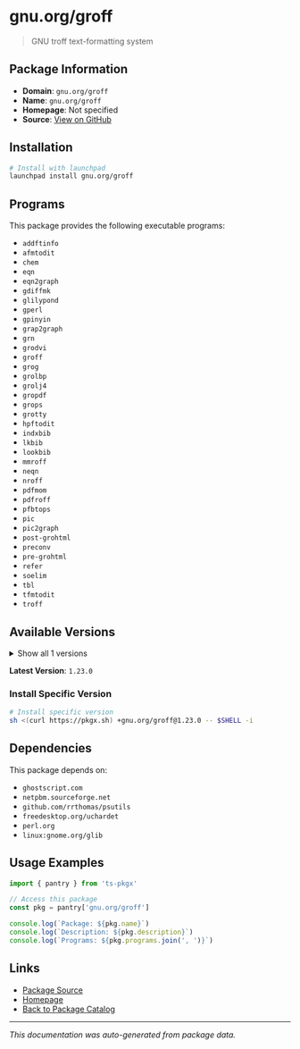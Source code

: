 # gnu.org/groff

> GNU troff text-formatting system

## Package Information

- **Domain**: `gnu.org/groff`
- **Name**: `gnu.org/groff`
- **Homepage**: Not specified
- **Source**: [View on GitHub](https://github.com/pkgxdev/pantry/tree/main/projects/gnu.org/groff/package.yml)

## Installation

```bash
# Install with launchpad
launchpad install gnu.org/groff
```

## Programs

This package provides the following executable programs:

- `addftinfo`
- `afmtodit`
- `chem`
- `eqn`
- `eqn2graph`
- `gdiffmk`
- `glilypond`
- `gperl`
- `gpinyin`
- `grap2graph`
- `grn`
- `grodvi`
- `groff`
- `grog`
- `grolbp`
- `grolj4`
- `gropdf`
- `grops`
- `grotty`
- `hpftodit`
- `indxbib`
- `lkbib`
- `lookbib`
- `mmroff`
- `neqn`
- `nroff`
- `pdfmom`
- `pdfroff`
- `pfbtops`
- `pic`
- `pic2graph`
- `post-grohtml`
- `preconv`
- `pre-grohtml`
- `refer`
- `soelim`
- `tbl`
- `tfmtodit`
- `troff`

## Available Versions

<details>
<summary>Show all 1 versions</summary>

- `1.23.0`

</details>

**Latest Version**: `1.23.0`

### Install Specific Version

```bash
# Install specific version
sh <(curl https://pkgx.sh) +gnu.org/groff@1.23.0 -- $SHELL -i
```

## Dependencies

This package depends on:

- `ghostscript.com`
- `netpbm.sourceforge.net`
- `github.com/rrthomas/psutils`
- `freedesktop.org/uchardet`
- `perl.org`
- `linux:gnome.org/glib`

## Usage Examples

```typescript
import { pantry } from 'ts-pkgx'

// Access this package
const pkg = pantry['gnu.org/groff']

console.log(`Package: ${pkg.name}`)
console.log(`Description: ${pkg.description}`)
console.log(`Programs: ${pkg.programs.join(', ')}`)
```

## Links

- [Package Source](https://github.com/pkgxdev/pantry/tree/main/projects/gnu.org/groff/package.yml)
- [Homepage](#)
- [Back to Package Catalog](../../../package-catalog.md)

---

*This documentation was auto-generated from package data.*
